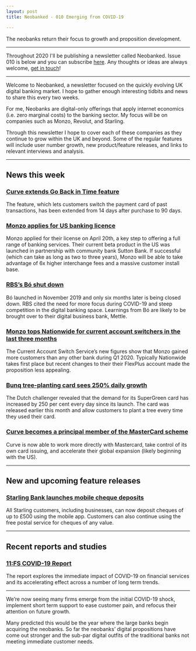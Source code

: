 ```yaml
---
layout: post
title: Neobanked - 010 Emerging from COVID-19 

---
```


The neobanks return their focus to growth and proposition development.

---

Throughout 2020 I'll be publishing a newsletter called Neobanked. Issue 010 is below and you can subscribe [here](https://neobanked.substack.com). Any thoughts or ideas are always welcome, [get in touch](murdo.connochie@gmail.com)!

---

Welcome to Neobanked, a newsletter focused on the quickly evolving UK digital banking market. I hope to gather enough interesting tidbits and news to share this every two weeks.

For me, Neobanks are digital-only offerings that apply internet economics (i.e. zero marginal costs) to the banking sector. My focus will be on companies such as Monzo, Revolut, and Starling. 

Through this newsletter I hope to cover each of these companies as they continue to grow within the UK and beyond. Some of the regular features will include user number growth, new product/feature releases, and links to relevant interviews and analysis.

---

## News this week

### [Curve extends Go Back in Time feature](https://discover.curve.app/a/curve-benefits-were-extending-how-far-you-can-go-back-in-time)
The feature, which lets customers switch the payment card of past transactions, has been extended from 14 days after purchase to 90 days. 

### [Monzo applies for US banking licence](https://www.telegraph.co.uk/technology/2020/04/22/monzo-leapfrogs-revolut-applying-us-banking-licence/)
Monzo applied for their license on April 20th, a key step to offering a full range of banking services. Their current beta product in the US was launched in partnership with community bank Sutton Bank. If successful (which can take as long as two to three years), Monzo will be able to take advantage of 6x higher interchange fees and a massive customer install base.

### [RBS’s Bó shut down](https://wearebo.co.uk/)
Bó launched in November 2019 and only six months later is being closed down. RBS cited the need for more focus during COVID-19 and steep competition in the digital banking space. Learnings from Bó are likely to be brought over to their digital business bank, Mettle.

### [Monzo tops Nationwide for current account switchers in the last three months](https://www.telegraph.co.uk/personal-banking/current-accounts/monzo-attracts-account-switchers-first-time-customers-desert/)
The Current Account Switch Service’s new figures show that Monzo gained more customers than any other bank during Q1 2020. Typically Nationwide takes first place but recent changes to their their FlexPlus account made the proposition less appealing. 

### [Bunq tree-planting card sees 250% daily growth](https://www.altfi.com/article/6512_demand-for-tree-planting-card-increased-by-250-per-cent-every-day-since-launch-says-bunq)
The Dutch challenger revealed that the demand for its SuperGreen card has increased by 250 per cent every day since its launch. The card was released earlier this month and allow customers to plant a tree every time they used their card.

### [Curve becomes a principal member of the MasterCard scheme](https://www.innovatefinance.com/blogs/curve-and-mastercard-extend-their-partnership/)
Curve is now able to work more directly with Mastercard, take control of its own card issuing, and accelerate their global expansion (likely beginning with the US). 

---

## New and upcoming feature releases

### [Starling Bank launches mobile cheque deposits](https://www.starlingbank.com/news/starling-bank-launches-mobile-cheque-deposits/)
All Starling customers, including businesses, can now deposit cheques of up to £500 using the mobile app. Customers can also continue using the free postal service for cheques of any value.

---

## Recent reports and studies

### [11:FS COVID-19 Report](https://info.11fs.com/hubfs/How%20the%20COVID-19%20pandemic%20will%20accelerate%20digital%20financial%20services.pdf)
The report explores the immediate impact of COVID-19 on financial services and its accelerating effect across a number of long term trends.

---

We’re now seeing many firms emerge from the initial COVID-19 shock, implement short term support to ease customer pain, and  refocus their attention on future growth. 

Many predicted this would be the year where the large banks begin acquiring the neobanks. So far the neobanks’ digital propositions have come out stronger and the sub-par digital outfits of the traditional banks not meeting immediate customer needs.